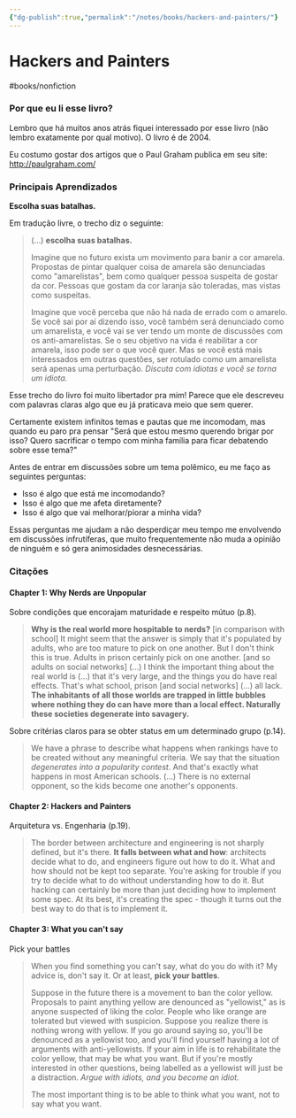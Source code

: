 ```yaml
---
{"dg-publish":true,"permalink":"/notes/books/hackers-and-painters/"}
---
```



# Hackers and Painters

#books/nonfiction 

### Por que eu li esse livro?

Lembro que há muitos anos atrás fiquei interessado por esse livro (não lembro exatamente por qual motivo). O livro é de 2004.

Eu costumo gostar dos artigos que o Paul Graham publica em seu site: 
<http://paulgraham.com/>


### Principais Aprendizados

**Escolha suas batalhas.**

Em tradução livre, o trecho diz o seguinte:

> (...) **escolha suas batalhas.**
> 
> Imagine que no futuro exista um movimento para banir a cor amarela. Propostas de pintar qualquer coisa de amarela são denunciadas como "amarelistas", bem como qualquer pessoa suspeita de gostar da cor. Pessoas que gostam da cor laranja são toleradas, mas vistas como suspeitas.
> 
> Imagine que você perceba que não há nada de errado com o amarelo. Se você sai por aí dizendo isso, você também será denunciado como um amarelista, e você vai se ver tendo um monte de discussões com os anti-amarelistas. Se o seu objetivo na vida é reabilitar a cor amarela, isso pode ser o que você quer. Mas se você está mais interessados em outras questões, ser rotulado como um amarelista será apenas uma perturbação. *Discuta com idiotas e você se torna um idiota.*

Esse trecho do livro foi muito libertador pra mim! Parece que ele descreveu com palavras claras algo que eu já praticava meio que sem querer.

Certamente existem infinitos temas e pautas que me incomodam, mas quando eu paro pra pensar "Será que estou mesmo querendo brigar por isso? Quero sacrificar o tempo com minha família para ficar debatendo sobre esse tema?"

Antes de entrar em discussões sobre um tema polêmico, eu me faço as seguintes perguntas:

- Isso é algo que está me incomodando?
- Isso é algo que me afeta diretamente?
- Isso é algo que vai melhorar/piorar a minha vida?

Essas perguntas me ajudam a não desperdiçar meu tempo me envolvendo em discussões infrutíferas, que muito frequentemente não muda a opinião de ninguém e só gera animosidades desnecessárias.


### Citações

#### Chapter 1: Why Nerds are Unpopular


Sobre condições que encorajam maturidade e respeito mútuo (p.8).

> **Why is the real world more hospitable to nerds?** [in comparison with school] It might seem that the answer is simply that it's populated by adults, who are too mature to pick on one another. But I don't think this is true. Adults in prison certainly pick on one another. [and so adults on social networks] (...)
> I think the important thing about the real world is (...) that it's very large, and the things you do have real effects. That's what school, prison [and social networks] (...) all lack. **The inhabitants of all those worlds are trapped in little bubbles where nothing they do can have more than a local effect. Naturally these societies degenerate into savagery.**

Sobre critérias claros para se obter status em um determinado grupo (p.14).

> We have a phrase to describe what happens when rankings have to be created without any meaningful criteria. We say that the situation *degenerates into a popularity contest*. And that's exactly what happens in most American schools. (...) There is no external opponent, so the kids become one another's opponents.


#### Chapter 2: Hackers and Painters

Arquitetura vs. Engenharia (p.19).

> The border between architecture and engineering is not sharply defined, but it's there. **It falls between what and how**: architects decide what to do, and engineers figure out how to do it.
> What and how should not be kept too separate. You're asking for trouble if you try to decide what to do without understanding how to do it. But hacking can certainly be more than just deciding how to implement some spec. At its best, it's creating the spec - though it turns out the best way to do that is to implement it.


#### Chapter 3: What you can't say

Pick your battles

> When you find something you can't say, what do you do with it? My advice is, don't say it. Or at least, **pick your battles**.
> 
> Suppose in the future there is a movement to ban the color yellow. Proposals to paint anything yellow are denounced as "yellowist," as is anyone suspected of liking the color. People who like orange are tolerated but viewed with suspicion. Suppose you realize there is nothing wrong with yellow. If you go around saying so, you'll be denounced as a yellowist too, and you'll find yourself having a lot of arguments with anti-yellowists. If your aim in life is to rehabilitate the color yellow, that may be what you want. But if you're mostly interested in other questions, being labelled as a yellowist will just be a distraction. _Argue with idiots, and you become an idiot._
>
> The most important thing is to be able to think what you want, not to say what you want.



